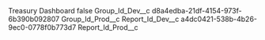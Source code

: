 <?xml version="1.0" encoding="UTF-8"?>
<CustomMetadata xmlns="http://soap.sforce.com/2006/04/metadata" xmlns:xsi="http://www.w3.org/2001/XMLSchema-instance" xmlns:xsd="http://www.w3.org/2001/XMLSchema">
    <label>Treasury Dashboard</label>
    <protected>false</protected>
    <values>
        <field>Group_Id_Dev__c</field>
        <value xsi:type="xsd:string">d8a4edba-21df-4154-973f-6b390b092807</value>
    </values>
    <values>
        <field>Group_Id_Prod__c</field>
        <value xsi:nil="true"/>
    </values>
    <values>
        <field>Report_Id_Dev__c</field>
        <value xsi:type="xsd:string">a4dc0421-538b-4b26-9ec0-0778f0b773d7</value>
    </values>
    <values>
        <field>Report_Id_Prod__c</field>
        <value xsi:nil="true"/>
    </values>
</CustomMetadata>
